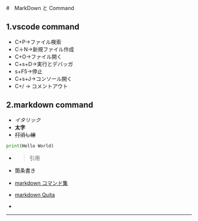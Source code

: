 #　MarkDown と Command

## 1.vscode command
* C+P->ファイル検索
* C＋N->新規ファイル作成
* C+O->ファイル開く
* C+s+D->実行とデバッガ
* s+F5->停止
* C+s+J->コンソール開く
* C+/ -> コメントアウト


## 2.markdown command
* *イタリック*
* **太字**
* ~~打消し線~~

``` python
print(Hello World)
```
* >引用

* 箇条書き

* [markdown コマンド集](https://www.whizz-tech.co.jp/6026/#VSCode)
* [markdown Quita](https://qiita.com/Qiita/items/c686397e4a0f4f11683d)
* 
---
